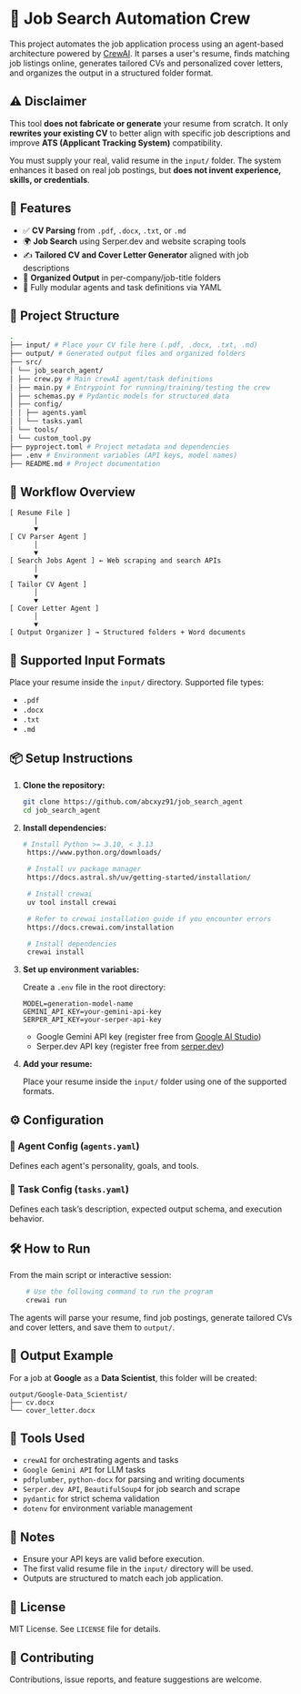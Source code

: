 # 🎯 Job Search Automation Crew

This project automates the job application process using an agent-based architecture powered by [CrewAI](https://github.com/joaomdmoura/crewAI). It parses a user's resume, finds matching job listings online, generates tailored CVs and personalized cover letters, and organizes the output in a structured folder format.

## ⚠️ Disclaimer

This tool **does not fabricate or generate** your resume from scratch. It only **rewrites your existing CV** to better align with specific job descriptions and improve **ATS (Applicant Tracking System)** compatibility.

You must supply your real, valid resume in the `input/` folder. The system enhances it based on real job postings, but **does not invent experience, skills, or credentials**.

## 🚀 Features

- ✅ **CV Parsing** from `.pdf`, `.docx`, `.txt`, or `.md`
- 🌍 **Job Search** using Serper.dev and website scraping tools
- ✍️ **Tailored CV and Cover Letter Generator** aligned with job descriptions
- 📂 **Organized Output** in per-company/job-title folders
- 🤖 Fully modular agents and task definitions via YAML

## 📁 Project Structure

```bash
. 
├── input/ # Place your CV file here (.pdf, .docx, .txt, .md) 
├── output/ # Generated output files and organized folders 
├── src/ 
│ └── job_search_agent/ 
│ ├── crew.py # Main crewAI agent/task definitions 
│ ├── main.py # Entrypoint for running/training/testing the crew 
│ ├── schemas.py # Pydantic models for structured data 
│ ├── config/ 
│ │ ├── agents.yaml 
│ │ └── tasks.yaml 
│ └── tools/ 
│ └── custom_tool.py 
├── pyproject.toml # Project metadata and dependencies 
├── .env # Environment variables (API keys, model names) 
├── README.md # Project documentation 

```

## 🧠 Workflow Overview

```text
[ Resume File ]
      │
      ▼
[ CV Parser Agent ]
      │
      ▼
[ Search Jobs Agent ] ← Web scraping and search APIs
      │
      ▼
[ Tailor CV Agent ]
      │
      ▼
[ Cover Letter Agent ]
      │
      ▼
[ Output Organizer ] → Structured folders + Word documents
```

## 🧪 Supported Input Formats

Place your resume inside the `input/` directory. Supported file types:

- `.pdf`
- `.docx`
- `.txt`
- `.md`

## 📦 Setup Instructions

1. **Clone the repository:**
   ```bash
   git clone https://github.com/abcxyz91/job_search_agent
   cd job_search_agent
   ```

2. **Install dependencies:**
   ```bash
   # Install Python >= 3.10, < 3.13
    https://www.python.org/downloads/

    # Install uv package manager
    https://docs.astral.sh/uv/getting-started/installation/

    # Install crewai
    uv tool install crewai

    # Refer to crewai installation guide if you encounter errors
    https://docs.crewai.com/installation

    # Install dependencies
    crewai install
   ```

3. **Set up environment variables:**

   Create a `.env` file in the root directory:

   ```env
   MODEL=generation-model-name
   GEMINI_API_KEY=your-gemini-api-key
   SERPER_API_KEY=your-serper-api-key
   ```

    - Google Gemini API key (register free from [Google AI Studio](https://aistudio.google.com/apikey))
    - Serper.dev API key (register free from [serper.dev](https://serper.dev/api-key))

4. **Add your resume:**

   Place your resume inside the `input/` folder using one of the supported formats.

## ⚙️ Configuration

### 🔹 Agent Config (`agents.yaml`)
Defines each agent's personality, goals, and tools.

### 🔹 Task Config (`tasks.yaml`)
Defines each task’s description, expected output schema, and execution behavior.

## 🛠️ How to Run

From the main script or interactive session:

```bash
    # Use the following command to run the program
    crewai run
```

The agents will parse your resume, find job postings, generate tailored CVs and cover letters, and save them to `output/`.

## 🧾 Output Example

For a job at **Google** as a **Data Scientist**, this folder will be created:

```
output/Google-Data_Scientist/
├── cv.docx
└── cover_letter.docx
```

## 🧰 Tools Used

- `crewAI` for orchestrating agents and tasks
- `Google Gemini API` for LLM tasks
- `pdfplumber`, `python-docx` for parsing and writing documents
- `Serper.dev API`, `BeautifulSoup4` for job search and scrape
- `pydantic` for strict schema validation
- `dotenv` for environment variable management

## 📌 Notes

- Ensure your API keys are valid before execution.
- The first valid resume file in the `input/` directory will be used.
- Outputs are structured to match each job application.

## 📄 License

MIT License. See `LICENSE` file for details.

## 🤝 Contributing

Contributions, issue reports, and feature suggestions are welcome.
